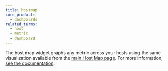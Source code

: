 ```yaml
---
title: hostmap
core_product:
  - dashboards
related_terms:
  - host
  - metric
  - dashboard
---
```

The host map widget graphs any metric across your hosts using the same visualization available from the <a href="/infrastructure/hostmap/">main Host Map page</a>. For more information, <a href="/dashboards/widgets/hostmap/">see the documentation</a>.